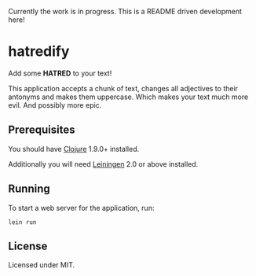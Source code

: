 Currently the work is in progress. This is a README driven development here!

# hatredify

Add some **HATRED** to your text!

This application accepts a chunk of text, changes all adjectives to their
antonyms and makes them uppercase. Which makes your text much more evil. And
possibly more epic.

## Prerequisites

You should have [Clojure][2] 1.9.0+ installed.

Additionally you will need [Leiningen][1] 2.0 or above installed.

[1]: https://github.com/technomancy/leiningen
[2]: https://clojure.org/guides/getting_started

## Running

To start a web server for the application, run:

    lein run

## License

Licensed under MIT.

